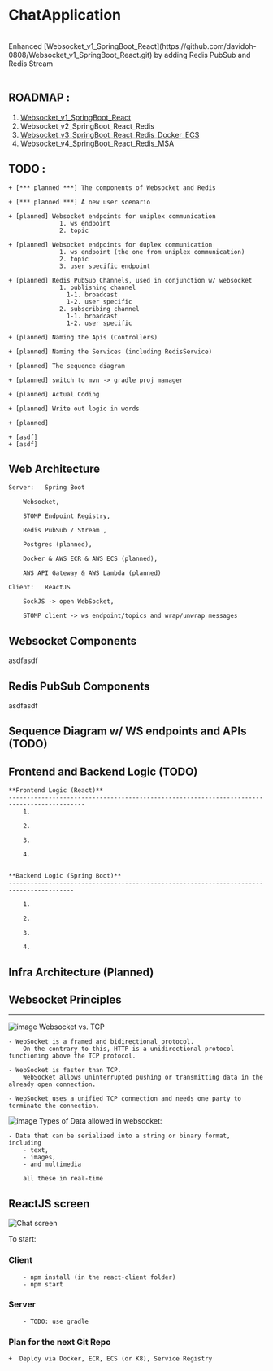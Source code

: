 # ChatApplication
</br>
Enhanced [Websocket_v1_SpringBoot_React](https://github.com/davidoh-0808/Websocket_v1_SpringBoot_React.git) by adding Redis PubSub and Redis Stream
</br>
</br>

## ROADMAP :
   1) [Websocket_v1_SpringBoot_React](https://github.com/davidoh-0808/Websocket_v1_SpringBoot_React.git)
   2) Websocket_v2_SpringBoot_React_Redis</br>
   3) [Websocket_v3_SpringBoot_React_Redis_Docker_ECS](https://github.com/davidoh-0808/Websocket_v3_SpringBoot_React_Redis_Docker_ECS.git)</br>
   4) [Websocket_v4_SpringBoot_React_Redis_MSA](https://github.com/davidoh-0808/Websocket_v4_SpringBoot_React_Redis_MSA.git)</br>


## TODO :
    + [*** planned ***] The components of Websocket and Redis
    
    + [*** planned ***] A new user scenario
    
    + [planned] Websocket endpoints for uniplex communication
                  1. ws endpoint
                  2. topic
                  
    + [planned] Websocket endpoints for duplex communication
                  1. ws endpoint (the one from uniplex communication)
                  2. topic
                  3. user specific endpoint
                  
    + [planned] Redis PubSub Channels, used in conjunction w/ websocket
                  1. publishing channel
                    1-1. broadcast
                    1-2. user specific
                  2. subscribing channel
                    1-1. broadcast
                    1-2. user specific
                    
    + [planned] Naming the Apis (Controllers)
    
    + [planned] Naming the Services (including RedisService)
    
    + [planned] The sequence diagram
    
    + [planned] switch to mvn -> gradle proj manager
    
    + [planned] Actual Coding
    
    + [planned] Write out logic in words
    
    + [planned] 
    
    + [asdf]    
    + [asdf]    


## Web Architecture

    Server:   Spring Boot 
    
        Websocket, 
        
        STOMP Endpoint Registry, 
        
        Redis PubSub / Stream , 
        
        Postgres (planned),

        Docker & AWS ECR & AWS ECS (planned),
        
        AWS API Gateway & AWS Lambda (planned)

    Client:   ReactJS 
    
        SockJS -> open WebSocket, 
        
        STOMP client -> ws endpoint/topics and wrap/unwrap messages


## Websocket Components
   asdfasdf


## Redis PubSub Components
   asdfasdf


## Sequence Diagram w/ WS endpoints and APIs (TODO)
   
   
    

## Frontend and Backend Logic (TODO)

    **Frontend Logic (React)**
    -------------------------------------------------------------------------------------------
        1. 
        
        2.
        
        3.
        
        4.


    **Backend Logic (Spring Boot)**
    ----------------------------------------------------------------------------------------

        1.

        2.

        3.

        4.
            
            


## Infra Architecture (Planned)



## Websocket Principles

---
![image](https://user-images.githubusercontent.com/75977587/233829276-90c20029-8b37-4301-b739-4781ecf9d6db.png)
Websocket vs. TCP

    - WebSocket is a framed and bidirectional protocol. 
        On the contrary to this, HTTP is a unidirectional protocol functioning above the TCP protocol.
    
    - WebSocket is faster than TCP. 
        WebSocket allows uninterrupted pushing or transmitting data in the already open connection.
    
    - WebSocket uses a unified TCP connection and needs one party to terminate the connection.

![image](https://user-images.githubusercontent.com/75977587/233829287-5fa64948-09ef-42d0-9496-cc90dcf08e91.png)
Types of Data allowed in websocket:

    - Data that can be serialized into a string or binary format, including
        - text,
        - images,
        - and multimedia

        all these in real-time





## ReactJS screen

![Chat screen](img/chat_screen.jpg "Chat screen")

To start:
    
### Client
        - npm install (in the react-client folder)
        - npm start
    
### Server
        - TODO: use gradle


### Plan for the next Git Repo 
    +  Deploy via Docker, ECR, ECS (or K8), Service Registry 





